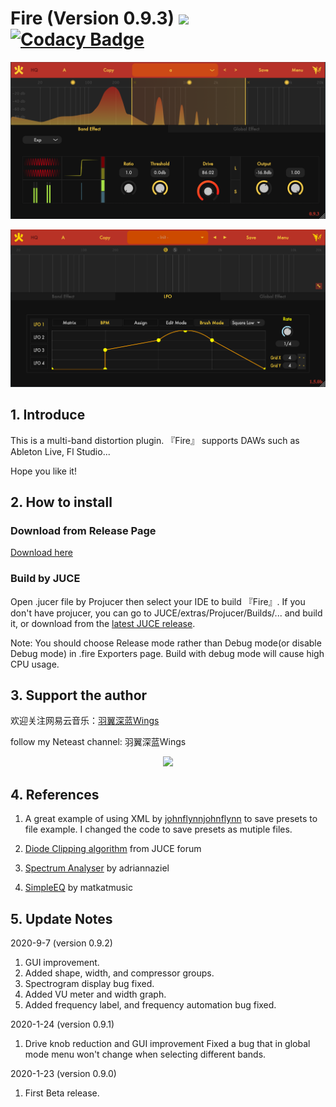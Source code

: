 # Fire (Version 0.9.3) [![](https://travis-ci.com/jerryuhoo/Fire.svg?branch=master)](https://travis-ci.com/jerryuhoo/Fire) [![Codacy Badge](https://app.codacy.com/project/badge/Grade/8c68fa4c8da04cb8abca88e2dfceb280)](https://www.codacy.com/gh/jerryuhoo/Fire/dashboard?utm_source=github.com&amp;utm_medium=referral&amp;utm_content=jerryuhoo/Fire&amp;utm_campaign=Badge_Grade)

![Alt text](Fire1.png?raw=true "Title")

![Alt text](Fire2.png?raw=true "Title")

## 1. Introduce

 This is a multi-band distortion plugin. 『Fire』 supports DAWs such as Ableton Live, Fl Studio...

Hope you like it!

## 2. How to install

### Download from Release Page

<a href="https://github.com/jerryuhoo/Fire/releases/latest">Download here</a>

### Build by JUCE

Open .jucer file by Projucer then select your IDE to build 『Fire』. If you don't have projucer, you can go to JUCE/extras/Projucer/Builds/... and build it, or download from the <a href="https://www.juce.com" rel="nofollow">latest JUCE release</a>.</li>

Note: You should choose Release mode rather than Debug mode(or disable Debug mode) in .fire Exporters page. Build with debug mode will cause high CPU usage.

## 3. Support the author

欢迎关注网易云音乐：<a href="https://music.163.com/#/artist?id=12118139">羽翼深蓝Wings</a>

follow my Neteast channel: 羽翼深蓝Wings

<div align=center>
    <img src="support.png" width = "50%"/>
</div>

## 4. References

1. A great example of using XML by <a href="https://github.com/johnflynnjohnflynn/TestParameters02">johnflynnjohnflynn</a> to save presets to file example. I changed the code to save presets as mutiple files.

2. <a href="https://forum.juce.com/t/wave-digital-filter-wdf-with-juce/11227">Diode Clipping algorithm</a> from JUCE forum

3. <a href="https://github.com/adriannaziel/SpectrumAnalyser_et">Spectrum Analyser</a> by adriannaziel

4. <a href="a href=https://github.com/matkatmusic/SimpleEQ">SimpleEQ</a> by matkatmusic

## 5. Update Notes

2020-9-7 (version 0.9.2)

1. GUI improvement.
2. Added shape, width, and compressor groups.
3. Spectrogram display bug fixed.
4. Added VU meter and width graph.
5. Added frequency label, and frequency automation bug fixed.

2020-1-24 (version 0.9.1)

1. Drive knob reduction and GUI improvement
Fixed a bug that in global mode menu won't change when selecting different bands.

2020-1-23 (version 0.9.0)

1. First Beta release.
